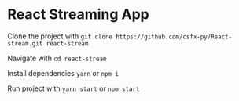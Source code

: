 # React Streaming App

Clone the project with `git clone https://github.com/csfx-py/React-stream.git react-stream`

Navigate with `cd react-stream`

Install dependencies `yarn` or `npm i`

Run project with `yarn start` or `npm start`

